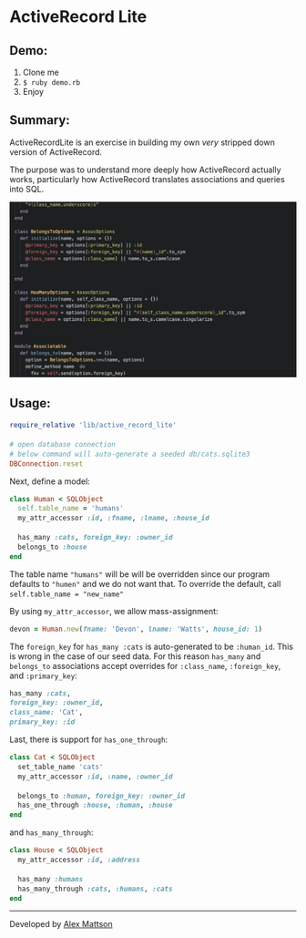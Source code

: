 ActiveRecord Lite
=================

Demo:
-----
1. Clone me
2. ``$ ruby demo.rb``
3. Enjoy

Summary:
--------
ActiveRecordLite is an exercise in building my own _very_ stripped down version of ActiveRecord.

The purpose was to understand more deeply how ActiveRecord actually works, particularly how ActiveRecord translates associations and queries into SQL.

[![Screenshot](/doc/code_sample.png)](//github.com/amattson21/ActiveRecordLite/)

Usage:
------
```ruby
require_relative 'lib/active_record_lite'

# open database connection
# below command will auto-generate a seeded db/cats.sqlite3
DBConnection.reset
```

Next, define a model:
```ruby
class Human < SQLObject
  self.table_name = 'humans'
  my_attr_accessor :id, :fname, :lname, :house_id

  has_many :cats, foreign_key: :owner_id
  belongs_to :house
end
```
The table name ``"humans"`` will be will be overridden since our program defaults to ``"humen"`` and we do not want that.
To override the default, call ``self.table_name = "new_name"``

By using ``my_attr_accessor``, we allow mass-assignment:
```ruby
devon = Human.new(fname: 'Devon', lname: 'Watts', house_id: 1)
```

The ``foreign_key`` for ``has_many :cats`` is auto-generated to be ``:human_id``. This is wrong in the case of our seed data.
For this reason ``has_many`` and ``belongs_to`` associations accept overrides for ``:class_name``, ``:foreign_key``, and `:primary_key`:
```ruby
has_many :cats,
foreign_key: :owner_id,
class_name: 'Cat',
primary_key: :id
```


Last, there is support for ``has_one_through``:
```ruby
class Cat < SQLObject
  set_table_name 'cats'
  my_attr_accessor :id, :name, :owner_id

  belongs_to :human, foreign_key: :owner_id
  has_one_through :house, :human, :house
end
```
and ``has_many_through``:
```ruby
class House < SQLObject
  my_attr_accessor :id, :address

  has_many :humans
  has_many_through :cats, :humans, :cats
end
```

---
Developed by [Alex Mattson](http://www.alexmattson.com)
